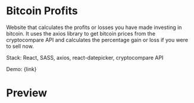 # Bitcoin Profits

Website that calculates the profits or losses you have made investing in bitcoin. It uses the axios library to get bitcoin prices from the cryptocompare API and calculates the percentage gain or loss if you were to sell now.

Stack: React, SASS, axios, react-datepicker, cryptocompare API

Demo: {link}

# Preview
